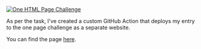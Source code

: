 [![One HTML Page Challenge](./meta/one-html-page-logo.png?raw=true "One HTML Page Challenge")](https://onehtmlpagechallenge.com/)

As per the task, I've created a custom GitHub Action that deploys my entry to the one page challenge as a separate website.

You can find the page [here](https://mcmikecreations.github.io/one-html-page-challenge/).
